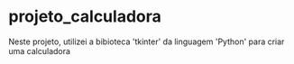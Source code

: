 # projeto_calculadora
Neste projeto, utilizei a bibioteca 'tkinter' da linguagem 'Python' para criar uma calculadora
